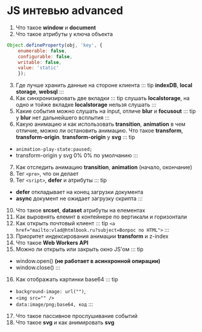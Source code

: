 # JS интевью advanced 
1. Что такое **window** и **document**
2. Что такое атрибуты у ключа объекта
```javascript
Object.defineProperty(obj, 'key', {
    enumerable: false,
    configurable: false,
    writable: false,
    value: 'static'
    });
```
3. Где лучше хранить данные на стороне клиента 
::: tip
**indexDB**, **local storage**, **websql**
:::
4. Как синхронизировать две вкладки
::: tip
слушать **localstorage**, 
на одно и тойже вкладке **localstorage** нельзя слушать
:::
5. Какие события можно слушать на input, отличе **blur** и **focusout**
::: tip
у **blur** нет дальнейшего всплытия
:::
6. Какую анимацию и как использовать  **transition**, **animation** в чем отличие, можно ли остановить анимацию. 
Что такое **transform**, **transform-origin**. **transform-origin** у **svg**
::: tip
* `animation-play-state:paused;`
* transform-origin у svg 0% 0% по умолчанию
:::
7. Как отследить анимацию **transition**, **animation** (начало, окончание)
8. Тег `<pre>`, что он делает
9. Тег `<sript>`, **defer** и атрибуты 
::: tip
* **defer** откладывает на конец загрузки документа
* **async** документ не ожидает загрузку скрипта
:::
10. Что такое **srcset**, **dataset** атрибуты на елементах
11. Как выровнять елемнт в контейнере по вертикали и горизонтали
12. Как открыть почтовый клиент 
::: tip
`<a href="mailto:vlad@htmlbook.ru?subject=Вопрос по HTML">`
:::
13. Приоритет индексирования анимации **transform** и z-index
14. Что такое **Web Workers API**
15. Можно ли открыть или закрыть окно JS'ом
 ::: tip
 * window.open() **(не работает в асинхронной опирации)**
 * window.close()
 :::

16. Как отображать картинки base64 
 ::: tip
 * `background-image: url("")`, 
 * `<img src="" />` 
 * `data:image/png;base64, код`
 :::
17. Что такое пассивное прослушивание событий
18. Что такое **svg** и как анимировать **svg**

